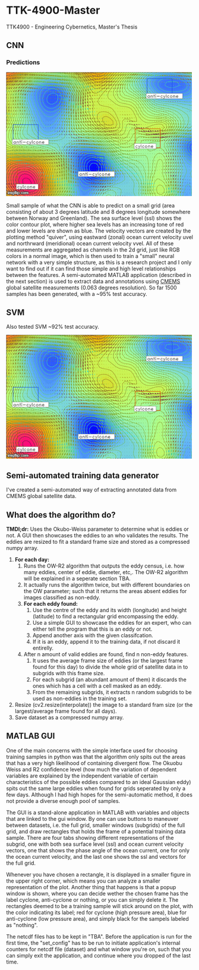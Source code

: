 # TTK-4900-Master
TTK4900 - Engineering Cybernetics, Master's Thesis

## CNN 

### Predictions

![CNN on a small grid](images/realtime/svm_pred.gif)

Small sample of what the CNN is able to predict on a small grid (area consisting of about 3 degrees latitude and 8 degrees longitude somewhere between Norway and Greenland).  The sea surface level (ssl) shows the color contour plot, where higher sea levels has an increasing tone of red and lower levels are shown as blue. The velocity vectors are created by the plotting method "quiver", using eastward (zonal) ocean current velocity uvel and northrward (meridional) ocean current velocity vvel. All of these measurements are aggregated as channels in the 2d grid, just like RGB colors in a normal image, which is then used to train a "small" neural network with a very simple structure, as this is a research project and I only want to find out if it can find those simple and high level relationships between the features. A semi-automated MATLAB application (described in the next section) is used to extract data and annotations using [CMEMS](http://marine.copernicus.eu) global satellite measurements (0.063 degrees resolution). So far 1500 samples has been generated, with a ~95% test accuracy.

## SVM

Also tested SVM ~92% test accuracy.

![SVM on a small grid](images/realtime/svm_pred.gif)

## Semi-automated training data generator

I've created a semi-automated way of extracting annotated data from CMEMS global satellite data. 

## What does the algorithm do?
**TMDI;dr:** Uses the Okubo-Weiss parameter to determine what is eddies or not. A GUI then showcases the eddies to an who validates the results. The eddies are resized to fit a standard frame size and stored as a compressed numpy array.


1. **For each day:** 
    1. Runs the OW-R2 algorithm that outputs the eddy census, i.e. how many eddies, center of eddie, diameter, etc,. The OW-R2 algorithm will be explained in a seperate section TBA. 
    1. It actually runs the algorithm twice, but with different boundaries on the OW parameter; such that it returns the areas absent eddies for images classified as non-eddy.
    1. **For each eddy found:**
        1. Use the centre of the eddy and its width (longitude) and height (latitude) to find a rectangular grid encompassing the eddy.
        1. Use a simple GUI to showcase the eddies for an expert, who can either tell the program that this is an eddy or not.
        1. Append another axis with the given classifcation.
        1. If it is an eddy, append it to the training data, if not discard it entirelly.
    1. After n amount of valid eddies are found, find n non-eddy features.
        1. It uses the average frame size of eddies (or the largest frame found for this day) to divide the whole grid of satellite data in to subgrids with this frame size.
        1. For each subgrid (an abundant amount of them) it discards the ones which has a cell with a cell masked as an eddy.
        1. From the remaining subgrids, it extracts n random subgrids to be used as non-eddies in the training set.
2. Resize (cv2.resize(interpolate)) the image to a standard fram size (or the largest/average frame found for all days).
3. Save dataset as a compressed numpy array.
  
## MATLAB GUI

One of the main concerns with the simple interface used for choosing training samples in python was that the algorithm only spits out the areas that has a very high likelihood of containing divergent flow. The Okuobu Weiss and R2 confidence level (how much the variation of dependent variables are explained by the independent variable of certain characteristics of the possible eddies compared to an ideal Gaussian eddy) spits out the same large eddies when found for grids seperated by only a few days. Although I had high hopes for the semi-automatic method, it does not provide a diverse enough pool of samples.

The GUI is a stand-alone application in MATLAB with variables and objects that are linked to the gui window. By one can use buttons to maneuver between datasets, i.e. the full grid, smaller windows (subgrids) of the full grid, and draw rectangles that holds the frame of a potential training data sample. There are four tabs showing different representations of the subgrid, one with both sea surface level (ssl) and ocean current velocity vectors, one that shows the phase angle of the ocean current, one for only the ocean current velocity, and the last one shows the ssl and vectors for the full grid. 

Whenever you have chosen a rectangle, it is displayed in a smaller figure in the upper right corner, which means you can analyze a smaller representation of the plot. Another thing that happens is that a popup window is shown, where you can decide wether the chosen frame has the label cyclone, anti-cyclone or nothing, or you can simply delete it. The rectangles deemed to be a training sample will stick around on the plot, with the color indicating its label; red for cyclone (high pressure area), blue for anti-cyclone (low pressure area), and simply black for the sampels labeled as "nothing".

The netcdf files has to be kept in "TBA". Before the application is run for the first time, the "set_config" has to be run to initiate application's internal counters for netcdf file (dataset) and what window you're on, such that you can simply exit the application, and continue where you dropped of the last time.
